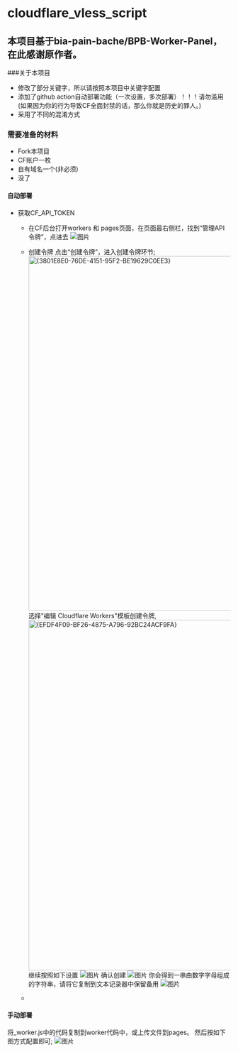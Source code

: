 # cloudflare_vless_script
## 本项目基于bia-pain-bache/BPB-Worker-Panel，在此感谢原作者。

###关于本项目
- 修改了部分关键字，所以请按照本项目中关键字配置
- 添加了github action自动部署功能（一次设置，多次部署）！！！请勿滥用(如果因为你的行为导致CF全面封禁的话，那么你就是历史的罪人。)
- 采用了不同的混淆方式
  
### 需要准备的材料
- Fork本项目
- CF账户一枚
- 自有域名一个(非必须)
- 没了

#### 自动部署
- 获取CF_API_TOKEN
  - 在CF后台打开workers 和 pages页面，在页面最右侧栏，找到“管理API令牌”，点进去
    ![图片](https://github.com/user-attachments/assets/cfa5b9eb-f638-4364-bd88-f964fd8046e9)
  - 创建令牌
    点击“创建令牌”，进入创建令牌环节;
    <img width="800" alt="{3801E8E0-76DE-4151-95F2-BE19629C0EE3}" src="https://github.com/user-attachments/assets/a220a797-c689-44ee-bf4c-b205ec35c79d" />
    选择"编辑 Cloudflare Workers"模板创建令牌,
    <img width="790" alt="{EFDF4F09-BF26-4875-A796-92BC24ACF9FA}" src="https://github.com/user-attachments/assets/6938658a-bc02-4c82-b7f4-1c06bae87184" />
    继续按照如下设置
    ![图片](https://github.com/user-attachments/assets/0671bea2-4314-4907-bff7-6cdae09c17b4)
   确认创建
    ![图片](https://github.com/user-attachments/assets/b7b441e4-8585-45f5-b710-a20ae115c4f0)
    你会得到一串由数字字母组成的字符串，请将它复制到文本记录器中保留备用
    ![图片](https://github.com/user-attachments/assets/b6aa054e-4592-4e6c-9afc-d761a77377ce)

   - 

#### 手动部署
将_worker.js中的代码复制到worker代码中，或上传文件到pages。
然后按如下图方式配置即可;
![图片](https://github.com/user-attachments/assets/6a5c906e-79fa-401d-8015-5bcf908b35e3)

